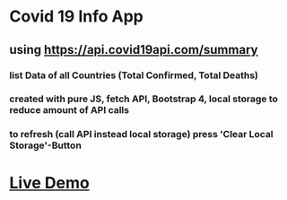 # Covid 19 Info App

## using https://api.covid19api.com/summary

### list Data of all Countries (Total Confirmed, Total Deaths)

### created with pure JS, fetch API, Bootstrap 4, local storage to reduce amount of API calls

### to refresh (call API instead local storage) press 'Clear Local Storage'-Button

# [Live Demo](https://rkloecker.github.io/covid-19-info-vanillaJS/)
